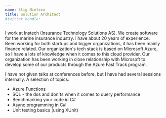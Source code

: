 ```yaml
---
name: Stig Nielsen
title: Solution Architect
#twitter_handle: 
---
```

I work at Instech (Insurance Technology Solutions AS). We create software for the marine insurance industry. I have about 20 years of experience. Been working for both startups and bigger organizations, it has been mainly finance related. Our organization's tech stack is based on Microsoft Azure, so I have a lots of knowledge when it comes to this cloud provider. Our organization has been working in close relationship with Microsoft to develop some of our products through the Azure Fast Track program. 

I have not given talks at conferences before, but I have had several sessions internally. A selection of topics:
* Azure Functions
* SQL - the dos and don'ts when it comes to query performance
* Benchmarking your code in C#
* Async programming in C#
* Unit testing basics (using XUnit)
